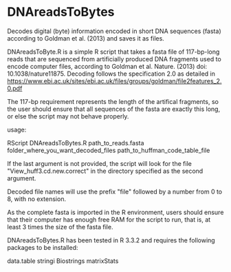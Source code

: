 # DNAreadsToBytes
Decodes digital (byte) information encoded in short DNA sequences (fasta) according to Goldman et al. (2013) and saves it as files.

DNAreadsToByte.R is a simple R script that takes a fasta file of  117-bp-long reads that are sequenced from artificially produced DNA fragments used to encode computer files, according to Goldman et al. Nature. (2013) doi:  10.1038/nature11875. Decoding follows the specification 2.0 as detailed in https://www.ebi.ac.uk/sites/ebi.ac.uk/files/groups/goldman/file2features_2.0.pdf

The 117-bp requirement represents the length of the artifical fragments, so the user should ensure that all sequences of the fasta are exactly this long, or else the script may not behave properly.

usage:

RScript DNAreadsToBytes.R   path_to_reads.fasta   folder_where_you_want_decoded_files   path_to_huffman_code_table_file

If the last argument is not provided, the script will look for the file "View_huff3.cd.new.correct" in the directory specified as the second argument.

Decoded file names will use the prefix "file" followed by a number from 0 to 8, with no extension. 

As the complete fasta is imported in the R environment, users should ensure that their computer has enough free RAM for the script to run, that is, at least 3 times the size of the fasta file.

DNAreadsToBytes.R has been tested in R 3.3.2 and requires the following packages to be installed:

data.table
stringi
Biostrings
matrixStats


